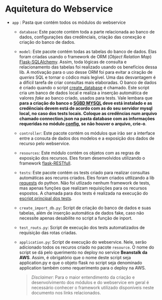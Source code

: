 # Aquitetura do Webservice
- `app` : Pasta que contém todos os módulos do webservice
  - `database`: Este pacote contém toda a parte relacionada ao banco de dados, configurações das credênciais, criação das conexção e criação do banco de dados.
  - `model`: Este pacote contém todas as tabelas do banco de dados. Elas foram criadas usando o framework de ORM (_Object Relation Map_) [Flask-SQLAlchemy](https://flask-sqlalchemy.palletsprojects.com/en/2.x/). Assim, toda lógicas de consulta e relacionamento das tabelas foi realizado usando os benefícios dessa lib. A motivação para o uso desse ORM foi para evitar a ciração de _queries_ SQL e tornar o códico mais legível. Uma das desvantagem é a difícil tarefa de criar consultas mais elaboradas. O banco de dados é criado quando o script [create_database](./create_import_db.py) é chamado. Este script cria um banco de dados local e realiza a inserção automática de valores _fake_ ao banco criado, usados para tests. Vale lembara que **para a criação do banco o [SGBD MYSQL](https://dev.mysql.com/downloads/installer/) deve está instalado e as credênciais devem está de acordo com as do seu servidor mysql local, no caso dos tests locais. Coloque as credências num arquivo chamado connection.json na pasta database com as informações requeridas no módulo [config](./app/database/config.py), se não houver o arquivo, crie-o**.
  - `controller`: Este pacote contém os módulos que irão ser a interface entre a consuta de dados dos modelos e a exposição dos dados de recurso pelo webservice. 
  - `resources`: Este módulo contém os objetos com as regras de exposição dos recursos. Eles foram desenvolvidos utilizando o framework [flask-RESTfull](https://flask-restful.readthedocs.io/en/latest/).
  - `tests`: Este pacote contém os tests criado para realizar consultas automáticas aos recuros criados. Eles foram criados uttlizando a lib [requests](https://pypi.org/project/requests/) do python. Não foi utlizado nenhum framework de tests, mas apenas funções que realizam requisições para os recursos espostos. A chamada para dos tests é realizada na execução do [escript principal dos tests](./test_routes.py).
  - `create_import_db.py`: Script de criação do banco de dados e suas tabelas, além de inserção automática de dados fake, caso não necessite apenas desabilite no script a função de inport.
  - `test_routs.py`: Script de execução dos tests automatizados de requisição das rotas criadas.
  - `application.py`: Script de execução do webservice. Nele, serão adicionado todos os recuros criado no pacote `resource`. O nome do script se dá pelo querimento no deploy no service **Beanstalk da AWS**. Assim, é obrigatório que o nome deste script seja application.py e que o objeto flask no script seja denominado application também como requerimento para o deploy na AWS.

    >_Disclaimer_: Para o maior entendimento da criação e desenvolvimento dos módulos e do webservice em geral é necessário conhecer o framework utilizado disponíveis neste documento nos links relacionados.
